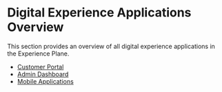 # Digital Experience Applications Overview

This section provides an overview of all digital experience applications in the Experience Plane.

- [Customer Portal](customer-portal/overview.md)
- [Admin Dashboard](admin-dashboard/overview.md)
- [Mobile Applications](mobile-apps/overview.md)
